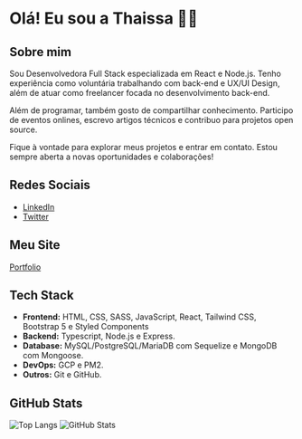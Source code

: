 # Olá! Eu sou a Thaissa 👋🏿

## Sobre mim
Sou Desenvolvedora Full Stack especializada em React e Node.js. Tenho experiência como voluntária trabalhando com back-end e UX/UI Design, além de atuar como freelancer focada no desenvolvimento back-end.

Além de programar, também gosto de compartilhar conhecimento. Participo de eventos onlines, escrevo artigos técnicos e contribuo para projetos open source.

Fique à vontade para explorar meus projetos e entrar em contato. Estou sempre aberta a novas oportunidades e colaborações!

## Redes Sociais
- [LinkedIn](https://www.linkedin.com/in/thaissacarvalho-ti/)
- [Twitter](https://twitter.com/thaissadev)

## Meu Site
[Portfolio](https://thaissacarvalho.vercel.app/)

## Tech Stack
- **Frontend:** HTML, CSS, SASS, JavaScript, React, Tailwind CSS, Bootstrap 5 e Styled Components 
- **Backend:** Typescript, Node.js e Express.
- **Database:** MySQL/PostgreSQL/MariaDB com Sequelize e MongoDB com Mongoose.
- **DevOps:** GCP e PM2.
- **Outros:** Git e GitHub.

## GitHub Stats
![Top Langs](https://github-readme-stats.vercel.app/api/top-langs/?username=thaissacarvalho&layout=compact)
![GitHub Stats](https://github-readme-stats.vercel.app/api?username=thaissacarvalho&show_icons=true&count_private=true&hide=issues)
